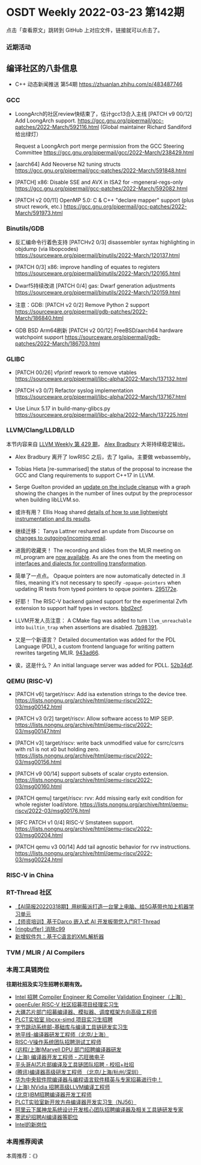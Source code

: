 # OSDT Weekly 2022-03-23 第142期

点击「查看原文」跳转到 GitHub 上对应文件，链接就可以点击了。

### 近期活动

## 编译社区的八卦信息

- C++ 动态新闻推送 第54期 https://zhuanlan.zhihu.com/p/483487746

### GCC

- LoongArch的社区review快结束了，估计gcc13合入主线
  [PATCH v9 00/12] Add LoongArch support.
  https://gcc.gnu.org/pipermail/gcc-patches/2022-March/592116.html
  (Global maintainer Richard Sandiford给出绿灯）

  Request a LoongArch port merge permission from the GCC Steering Committee
  https://gcc.gnu.org/pipermail/gcc/2022-March/238429.html

- [aarch64] Add Neoverse N2 tuning structs
  https://gcc.gnu.org/pipermail/gcc-patches/2022-March/591848.html

- [PATCH] x86: Disable SSE and AVX in ISA2 for -mgeneral-regs-only
  https://gcc.gnu.org/pipermail/gcc-patches/2022-March/592082.html

- [PATCH v2 00/11] OpenMP 5.0: C & C++ "declare mapper" support (plus struct rework, etc.)
  https://gcc.gnu.org/pipermail/gcc-patches/2022-March/591973.html

### Binutils/GDB

- 反汇编命令行着色支持
  [PATCHv2 0/3] disassembler syntax highlighting in objdump (via libopcodes)
  https://sourceware.org/pipermail/binutils/2022-March/120137.html

- [PATCH 0/3] x86: improve handling of equates to registers
  https://sourceware.org/pipermail/binutils/2022-March/120165.html

- Dwarf5持续改进 [PATCH 0/4] gas: Dwarf generation adjustments
  https://sourceware.org/pipermail/binutils/2022-March/120159.html

- 注意：GDB: [PATCH v2 0/2] Remove Python 2 support
  https://sourceware.org/pipermail/gdb-patches/2022-March/186840.html

- GDB BSD Arm64刷新 [PATCH v2 00/12] FreeBSD/aarch64 hardware watchpoint support
  https://sourceware.org/pipermail/gdb-patches/2022-March/186703.html

### GLIBC

- [PATCH 00/26] vfprintf rework to remove vtables
  https://sourceware.org/pipermail/libc-alpha/2022-March/137132.html

- [PATCH v3 0/7] Refactor syslog implementation
  https://sourceware.org/pipermail/libc-alpha/2022-March/137167.html

- Use Linux 5.17 in build-many-glibcs.py
  https://sourceware.org/pipermail/libc-alpha/2022-March/137225.html

### LLVM/Clang/LLDB/LLD

本节内容来自 [LLVM Weekly 第 429 期](http://llvmweekly.org/issue/429)，
[Alex Bradbury](https://www.linkedin.com/in/alex-bradbury/) 大哥持续稳定输出。

* Alex Bradbury 离开了 lowRISC 之后，去了 Igalia。主要做 webassembly。

* Tobias Hieta [re-summarised] the status of the proposal to increase the GCC and Clang requirements to support C++17 in LLVM.

* Serge Guelton provided an [update on the include cleanup](https://discourse.llvm.org/t/include-what-you-use-include-cleanup/5831/31) with a graph showing the changes in the number of lines output by the preprocessor when building libLLVM.so.

* 或许有用？ Ellis Hoag shared [details of how to use lightweight instrumentation and its results](https://discourse.llvm.org/t/instrprofiling-lightweight-instrumentation/59113/14).

* 继续迁移： Tanya Lattner reshared an update from Discourse on [changes to outgoing/incoming email](https://discourse.llvm.org/t/outgoing-incoming-email-changes-on-march-21st/61005).

* 进我的收藏夹！ The recording and slides from the MLIR meeting on ml_program are [now available](https://discourse.llvm.org/t/open-mlir-meeting-2-24-2022-continuing-discussion-re-ml-program/60441/9).  As are the ones from the meeting on [interfaces and dialects for controlling transformation](https://discourse.llvm.org/t/open-mlir-meeting-3-17-2022-interfaces-and-dialects-for-controlling-transformation/61003/2).

* 简单了一点点。 Opaque pointers are now automatically detected in .ll files, meaning it's not necessary to specify `-opaque-pointers` when updating IR tests from typed pointers to opque pointers.
  [295172e](https://reviews.llvm.org/rG295172ef51c6).

* 好耶！ The RISC-V backend gained support for the experimental Zvfh extension to support half types in vectors.
  [bbd2ecf](https://reviews.llvm.org/rGbbd2ecf9f095).

* LLVM开发人员注意： A CMake flag was added to turn `llvm_unreachable` into `builtin_trap` when assertions are disabled. [7b98391](https://reviews.llvm.org/rG7b983917d455).

* 又是一个新语言？ Detailed documentation was added for the PDL Language (PDL), a custom frontend language for writing pattern rewrites targeting MLIR.
  [943ad66](https://reviews.llvm.org/rG943ad665e230).

* 诶，这是什么？ An initial language server was added for PDLL.
  [52b34df](https://reviews.llvm.org/rG52b34df9d670).

### QEMU (RISC-V)

- [PATCH v6] target/riscv: Add isa extenstion strings to the device tree.
  https://lists.nongnu.org/archive/html/qemu-riscv/2022-03/msg00142.html

- [PATCH v3 0/2] target/riscv: Allow software access to MIP SEIP.
  https://lists.nongnu.org/archive/html/qemu-riscv/2022-03/msg00147.html

- [PATCH v3] target/riscv: write back unmodified value for csrrc/csrrs with rs1 is not x0 but holding zero.
  https://lists.nongnu.org/archive/html/qemu-riscv/2022-03/msg00156.html

- [PATCH v9 00/14] support subsets of scalar crypto extension.
  https://lists.nongnu.org/archive/html/qemu-riscv/2022-03/msg00160.html

- [PATCH qemu] target/riscv: rvv: Add missing early exit condition for whole register load/store.
  https://lists.nongnu.org/archive/html/qemu-riscv/2022-03/msg00176.html

- [RFC PATCH v1 0/4] RISC-V Smstateen support.
  https://lists.nongnu.org/archive/html/qemu-riscv/2022-03/msg00204.html

- [PATCH qemu v3 00/14] Add tail agnostic behavior for rvv instructions.
  https://lists.nongnu.org/archive/html/qemu-riscv/2022-03/msg00224.html

### RISC-V in China

### RT-Thread 社区

- [【AI简报20220318期】用树莓派打造一台掌上电脑、给5G基带也加上机器学习单元](https://mp.weixin.qq.com/s/7h7zAfy7UdcUtK5SOm4XXg)
- [【师资培训】基于Darco 嵌入式 AI 开发板带您入门RT-Thread](https://mp.weixin.qq.com/s/0JRWKFpXY46qR7NJP8mE-g)
- [[ringbuffer] 消除c99](https://github.com/RT-Thread/rt-thread/pull/5696)
- [新增软件包：基于C语言的XML解析器](https://packages.rt-thread.org/detail.html?package=simple_xml)

### TVM / MLIR / AI Compilers

### 本周工具链岗位

**往期社招及实习生招聘长期有效。**

- [Intel 招聘 Compiler Engineer 和 Compiler Validation Engineer（上海）](https://mp.weixin.qq.com/s/I3DWxXODNoLRr0kN2xMZLQ)
- [openEuler RISC-V 社区招募项目经理实习生](https://mp.weixin.qq.com/s/ejXV4xLmBOxZ3Oold3TuqQ)
- [大疆芯片部门招募编译器、模拟器、调度框架方向高级工程师](https://mp.weixin.qq.com/s/Wn5NzAtUTwQNXKRvMVQWLA)
- [PLCT实验室 libcxx-simd 项目实习生招聘](https://mp.weixin.qq.com/s/EIVx5cY74GlodirySY97Qw)
- [字节跳动系统部-基础库与编译工具链研发实习生](https://mp.weixin.qq.com/s/DrN1V3laXPapFISf7Nz5ug)
- [地平线-编译器研发工程师（北京/上海）](https://mp.weixin.qq.com/s/MYObl7iWIbyrTz9hCmKWYA)
- [RISC-V操作系统团队招聘测试工程师](https://mp.weixin.qq.com/s/inLFS4pI1F74m_oJ2I7xjQ)
- [(远程/上海)Marvell DPU 部门招聘编译器研发](https://mp.weixin.qq.com/s/B6JjAhF3TZjezD1tjYHDaw)
- [(上海) 编译器开发工程师 - 芯旺微电子](https://mp.weixin.qq.com/s/nqe1-7qffnc0CaejYkpKyw)
- [平头哥AI芯片部编译及工具链团队招聘 - 校招+社招](https://mp.weixin.qq.com/s/kARbXtJotRPCNMrV-yOanA)
- [(腾讯)编译器高级研发工程师 （北京/上海/杭州/深圳）](https://mp.weixin.qq.com/s/DF-2qmHmpKZtJ1djHXM1Ug)
- [华为中央软件院编译器与编程语言软件精英与专家招募进行中！](https://mp.weixin.qq.com/s/VshbvWegM3eCdgK9d6v46A)
- [(上海) NVidia 招聘高级LLVM编译工程师](https://mp.weixin.qq.com/s/y6UmneY-UvzyhEvyCaoyEg)
- [(北京)IBM招聘编译器开发工程师](https://mp.weixin.qq.com/s/B_d1gjyrgncevOGWnV_Jfw)
- [PLCT实验室新开放方舟编译器开发实习生（NJ56）](https://mp.weixin.qq.com/s/lPp5RvjYhpDIGsp-luLzKQ)
- [阿里云下属神龙系统设计开发核心团队招聘编译器及相关工具链研发专家](https://mp.weixin.qq.com/s/h3ELBXBHfNjZCyCRixqnOQ)
- [寒武纪招聘AI编译器等职位](https://mp.weixin.qq.com/s/LWpDXEA2rJ1wx9mr8XoWxw)
- [Intel的新岗位](https://mp.weixin.qq.com/s/xs-deMCI4ob7WX0vIRZMZw)

### 本周推荐阅读

本周推荐：《》

